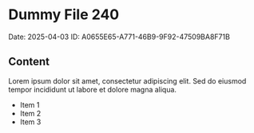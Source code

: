 # Dummy File 240

Date: 2025-04-03
ID: A0655E65-A771-46B9-9F92-47509BA8F71B

## Content

Lorem ipsum dolor sit amet, consectetur adipiscing elit.
Sed do eiusmod tempor incididunt ut labore et dolore magna aliqua.

* Item 1
* Item 2
* Item 3

